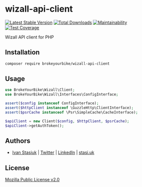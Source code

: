 # wizall-api-client

[![Latest Stable Version](https://img.shields.io/github/v/release/brokeyourbike/wizall-api-client-php)](https://github.com/brokeyourbike/wizall-api-client-php/releases)
[![Total Downloads](https://poser.pugx.org/brokeyourbike/wizall-api-client/downloads)](https://packagist.org/packages/brokeyourbike/wizall-api-client)
[![Maintainability](https://api.codeclimate.com/v1/badges/1b04658a54cfb29e4896/maintainability)](https://codeclimate.com/github/brokeyourbike/wizall-api-client-php/maintainability)
[![Test Coverage](https://api.codeclimate.com/v1/badges/1b04658a54cfb29e4896/test_coverage)](https://codeclimate.com/github/brokeyourbike/wizall-api-client-php/test_coverage)

Wizall API client for PHP

## Installation

```bash
composer require brokeyourbike/wizall-api-client
```

## Usage

```php
use BrokeYourBike\Wizall\Client;
use BrokeYourBike\Wizall\Interfaces\ConfigInterface;

assert($config instanceof ConfigInterface);
assert($httpClient instanceof \GuzzleHttp\ClientInterface);
assert($psrCache instanceof \Psr\SimpleCache\CacheInterface);

$apiClient = new Client($config, $httpClient, $psrCache);
$apiClient->getAuthToken();
```

## Authors
- [Ivan Stasiuk](https://github.com/brokeyourbike) | [Twitter](https://twitter.com/brokeyourbike) | [LinkedIn](https://www.linkedin.com/in/brokeyourbike) | [stasi.uk](https://stasi.uk)

## License
[Mozilla Public License v2.0](https://github.com/brokeyourbike/wizall-api-client-php/blob/main/LICENSE)
